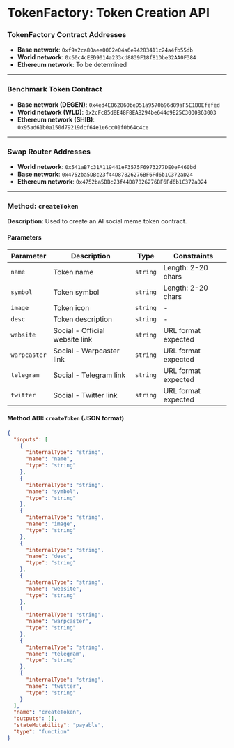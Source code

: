 # TokenFactory: Token Creation API

### TokenFactory Contract Addresses
- **Base network**: `0xf9a2ca80aee0002e04a6e94283411c24a4fb55db`
- **World network**: `0x60c4cEED9014a233cd8839F18f81Dbe32AA0F384`
- **Ethereum network**: To be determined
---

### Benchmark Token Contract
- **Base network (DEGEN)**: `0x4ed4E862860beD51a9570b96d89aF5E1B0Efefed`
- **World network (WLD)**: `0x2cFc85d8E48F8EAB294be644d9E25C3030863003`
- **Ethereum network (SHIB)**: `0x95ad61b0a150d79219dcf64e1e6cc01f0b64c4ce`
---

### Swap Router Addresses
- **World network**: `0x541aB7c31A119441eF3575F6973277DE0eF460bd`
- **Base network**: `0x4752ba5DBc23f44D87826276BF6Fd6b1C372aD24`
- **Ethereum network**: `0x4752ba5DBc23f44D87826276BF6Fd6b1C372aD24`
---

### Method: `createToken`
**Description**: Used to create an AI social meme token contract.

#### Parameters

| Parameter   | Description                | Type     | Constraints          |
|-------------|----------------------------|----------|----------------------|
| `name`      | Token name                 | `string` | Length: 2-20 chars   |
| `symbol`    | Token symbol               | `string` | Length: 2-20 chars   |
| `image`     | Token icon                 | `string` | -                    |
| `desc`      | Token description          | `string` | -                    |
| `website`   | Social - Official website link | `string` | URL format expected  |
| `warpcaster`| Social - Warpcaster link   | `string` | URL format expected  |
| `telegram`  | Social - Telegram link     | `string` | URL format expected  |
| `twitter`   | Social - Twitter link      | `string` | URL format expected  |

#### Method ABI: `createToken`  (JSON format)
```json
{
  "inputs": [
    {
      "internalType": "string",
      "name": "name",
      "type": "string"
    },
    {
      "internalType": "string",
      "name": "symbol",
      "type": "string"
    },
    {
      "internalType": "string",
      "name": "image",
      "type": "string"
    },
    {
      "internalType": "string",
      "name": "desc",
      "type": "string"
    },
    {
      "internalType": "string",
      "name": "website",
      "type": "string"
    },
    {
      "internalType": "string",
      "name": "warpcaster",
      "type": "string"
    },
    {
      "internalType": "string",
      "name": "telegram",
      "type": "string"
    },
    {
      "internalType": "string",
      "name": "twitter",
      "type": "string"
    }
  ],
  "name": "createToken",
  "outputs": [],
  "stateMutability": "payable",
  "type": "function"
}
```
